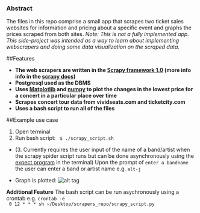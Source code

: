 ### Abstract
The files in this repo comprise a small app that scrapes two ticket sales websites for information and pricing about a
specific event and graphs the prices scraped from both sites. *Note: This is not a fully implemented app. This side-project was 
intended as a way to learn about implementing webscrapers and doing some data visualization on the scraped data.*

##Features
* **The web scrapers are written in the [Scrapy framework 1.0](https://github.com/scrapy/scrapy) 
    (more info info in the [scrapy docs](http://doc.scrapy.org/))**
* **Postgresql used as the DBMS**
* **Uses [Matplotlib](https://github.com/matplotlib/matplotlib) and [numpy](https://github.com/numpy/numpy) to plot the 
  changes in the lowest price for a concert in a particular place over time**
* **Scrapes concert tour data from vividseats.com and ticketcity.com**
* **Uses a bash script to run all of the files**

##Example use case
1. Open terminal
2. Run bash script:
    ``` $ ./scrapy_script.sh```
  * (3. Currently requires the user input of the name of a band/artist when the scrapy spider script runs but can be done 
    asynchronously using the [expect program](http://manpages.ubuntu.com/manpages/utopic/man1/expect.1.html) in the terminal)
    Upon the prompt of ```enter a bandname``` the user can enter a band or artist name  e.g. ```alt-j```
    
  * Graph is plotted:
    ![alt tag](https://cloud.githubusercontent.com/assets/8988459/9701364/1a67330e-53f3-11e5-9724-0103af7be503.png)
    
**Additional Feature**
  The bash script can be run asychronously using a crontab
  e.g. ```crontab -e```  
   ``` 0 12 * * * sh ~/Desktop/scrapers_repo/scrapy_script.py```
  
